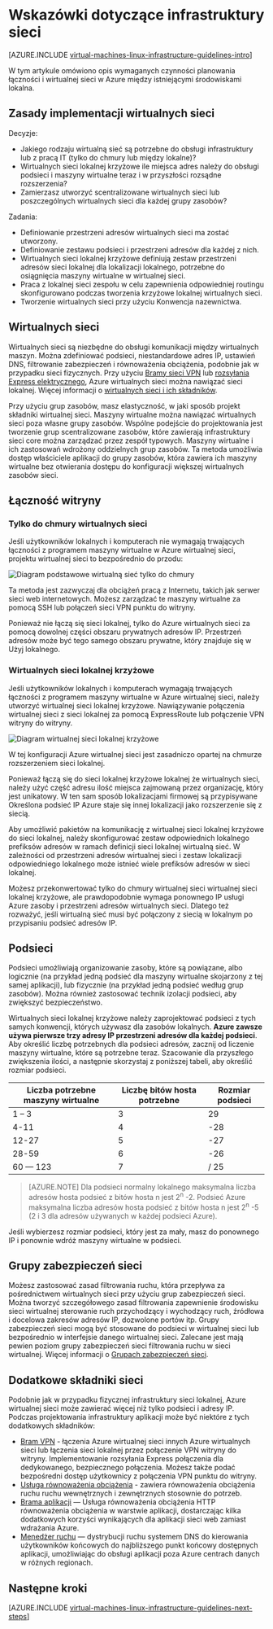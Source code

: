 <properties
    pageTitle="Wskazówki dotyczące infrastruktury sieci | Microsoft Azure"
    description="Informacje na temat ważnych wskazówek projektowanie i wdrażanie wdrażania wirtualnej sieci w usługach Azure infrastruktury."
    documentationCenter=""
    services="virtual-machines-linux"
    authors="iainfoulds"
    manager="timlt"
    editor=""
    tags="azure-resource-manager"/>

<tags
    ms.service="virtual-machines-linux"
    ms.workload="infrastructure-services"
    ms.tgt_pltfrm="vm-linux"
    ms.devlang="na"
    ms.topic="article"
    ms.date="09/08/2016"
    ms.author="iainfou"/>

# <a name="networking-infrastructure-guidelines"></a>Wskazówki dotyczące infrastruktury sieci

[AZURE.INCLUDE [virtual-machines-linux-infrastructure-guidelines-intro](../../includes/virtual-machines-linux-infrastructure-guidelines-intro.md)] 

W tym artykule omówiono opis wymaganych czynności planowania łączności i wirtualnej sieci w Azure między istniejącymi środowiskami lokalna.


## <a name="implementation-guidelines-for-virtual-networks"></a>Zasady implementacji wirtualnych sieci

Decyzje:

- Jakiego rodzaju wirtualną sieć są potrzebne do obsługi infrastruktury lub z pracą IT (tylko do chmury lub między lokalne)?
- Wirtualnych sieci lokalnej krzyżowe ile miejsca adres należy do obsługi podsieci i maszyny wirtualne teraz i w przyszłości rozsądne rozszerzenia?
- Zamierzasz utworzyć scentralizowane wirtualnych sieci lub poszczególnych wirtualnych sieci dla każdej grupy zasobów?

Zadania:

- Definiowanie przestrzeni adresów wirtualnych sieci ma zostać utworzony.
- Definiowanie zestawu podsieci i przestrzeni adresów dla każdej z nich.
- Wirtualnych sieci lokalnej krzyżowe definiują zestaw przestrzeni adresów sieci lokalnej dla lokalizacji lokalnego, potrzebne do osiągnięcia maszyny wirtualne w wirtualnej sieci.
- Praca z lokalnej sieci zespołu w celu zapewnienia odpowiedniej routingu skonfigurowano podczas tworzenia krzyżowe lokalnej wirtualnych sieci.
- Tworzenie wirtualnych sieci przy użyciu Konwencja nazewnictwa.


## <a name="virtual-networks"></a>Wirtualnych sieci

Wirtualnych sieci są niezbędne do obsługi komunikacji między wirtualnych maszyn. Można zdefiniować podsieci, niestandardowe adres IP, ustawień DNS, filtrowanie zabezpieczeń i równoważenia obciążenia, podobnie jak w przypadku sieci fizycznych. Przy użyciu [Bramy sieci VPN](../vpn-gateway/vpn-gateway-about-vpngateways.md) lub [rozsyłania Express elektrycznego](../expressroute/expressroute-introduction.md), Azure wirtualnych sieci można nawiązać sieci lokalnej. Więcej informacji o [wirtualnych sieci i ich składników](../virtual-network/virtual-networks-overview.md).

Przy użyciu grup zasobów, masz elastyczność, w jaki sposób projekt składniki wirtualnej sieci. Maszyny wirtualne można nawiązać wirtualnych sieci poza własne grupy zasobów. Wspólne podejście do projektowania jest tworzenie grup scentralizowane zasobów, które zawierają infrastruktury sieci core można zarządzać przez zespół typowych. Maszyny wirtualne i ich zastosowań wdrożony oddzielnych grup zasobów. Ta metoda umożliwia dostęp właściciele aplikacji do grupy zasobów, która zawiera ich maszyny wirtualne bez otwierania dostępu do konfiguracji większej wirtualnych zasobów sieci.

## <a name="site-connectivity"></a>Łączność witryny

### <a name="cloud-only-virtual-networks"></a>Tylko do chmury wirtualnych sieci
Jeśli użytkowników lokalnych i komputerach nie wymagają trwających łączności z programem maszyny wirtualne w Azure wirtualnej sieci, projektu wirtualnej sieci to bezpośrednio do przodu:

![Diagram podstawowe wirtualną sieć tylko do chmury](./media/virtual-machines-common-infrastructure-service-guidelines/vnet01.png)

Ta metoda jest zazwyczaj dla obciążeń pracą z Internetu, takich jak serwer sieci web internetowych. Możesz zarządzać te maszyny wirtualne za pomocą SSH lub połączeń sieci VPN punktu do witryny.

Ponieważ nie łączą się sieci lokalnej, tylko do Azure wirtualnych sieci za pomocą dowolnej części obszaru prywatnych adresów IP. Przestrzeń adresów może być tego samego obszaru prywatne, który znajduje się w Użyj lokalnego.


### <a name="cross-premises-virtual-networks"></a>Wirtualnych sieci lokalnej krzyżowe
Jeśli użytkowników lokalnych i komputerach wymagają trwających łączności z programem maszyny wirtualne w Azure wirtualnej sieci, należy utworzyć wirtualnej sieci lokalnej krzyżowe. Nawiązywanie połączenia wirtualnej sieci z sieci lokalnej za pomocą ExpressRoute lub połączenie VPN witryny do witryny.

![Diagram wirtualnej sieci lokalnej krzyżowe](./media/virtual-machines-common-infrastructure-service-guidelines/vnet02.png)

W tej konfiguracji Azure wirtualnej sieci jest zasadniczo opartej na chmurze rozszerzeniem sieci lokalnej.

Ponieważ łączą się do sieci lokalnej krzyżowe lokalnej że wirtualnych sieci, należy użyć część adresu ilość miejsca zajmowaną przez organizację, który jest unikatowy. W ten sam sposób lokalizacjami firmowej są przypisywane Określona podsieć IP Azure staje się innej lokalizacji jako rozszerzenie się z siecią.

Aby umożliwić pakietów na komunikację z wirtualnej sieci lokalnej krzyżowe do sieci lokalnej, należy skonfigurować zestaw odpowiednich lokalnego prefiksów adresów w ramach definicji sieci lokalnej wirtualną sieć. W zależności od przestrzeni adresów wirtualnej sieci i zestaw lokalizacji odpowiedniego lokalnego może istnieć wiele prefiksów adresów w sieci lokalnej.

Możesz przekonwertować tylko do chmury wirtualnej sieci wirtualnej sieci lokalnej krzyżowe, ale prawdopodobnie wymaga ponownego IP usługi Azure zasoby i przestrzeni adresów wirtualnych sieci. Dlatego też rozważyć, jeśli wirtualną sieć musi być połączony z siecią w lokalnym po przypisaniu podsieć adresów IP.

## <a name="subnets"></a>Podsieci
Podsieci umożliwiają organizowanie zasoby, które są powiązane, albo logicznie (na przykład jedną podsieć dla maszyny wirtualne skojarzony z tej samej aplikacji), lub fizycznie (na przykład jedną podsieć według grup zasobów). Można również zastosować technik izolacji podsieci, aby zwiększyć bezpieczeństwo.

Wirtualnych sieci lokalnej krzyżowe należy zaprojektować podsieci z tych samych konwencji, których używasz dla zasobów lokalnych. **Azure zawsze używa pierwsze trzy adresy IP przestrzeni adresów dla każdej podsieci**. Aby określić liczbę potrzebnych dla podsieci adresów, zacznij od liczenie maszyny wirtualne, które są potrzebne teraz. Szacowanie dla przyszłego zwiększenia ilości, a następnie skorzystaj z poniższej tabeli, aby określić rozmiar podsieci.

Liczba potrzebne maszyny wirtualne | Liczbę bitów hosta potrzebne | Rozmiar podsieci
--- | --- | ---
1 – 3 | 3 | 29
4-11     | 4 | -28
12-27 | 5 | -27
28-59 | 6 | -26
60 — 123 | 7 | / 25

> [AZURE.NOTE] Dla podsieci normalny lokalnego maksymalna liczba adresów hosta podsieć z bitów hosta n jest 2<sup>n</sup> -2. Podsieć Azure maksymalna liczba adresów hosta podsieć z bitów hosta n jest 2<sup>n</sup> -5 (2 i 3 dla adresów używanych w każdej podsieci Azure).

Jeśli wybierzesz rozmiar podsieci, który jest za mały, masz do ponownego IP i ponownie wdróż maszyny wirtualne w podsieci.


## <a name="network-security-groups"></a>Grupy zabezpieczeń sieci
Możesz zastosować zasad filtrowania ruchu, która przepływa za pośrednictwem wirtualnych sieci przy użyciu grup zabezpieczeń sieci. Można tworzyć szczegółowego zasad filtrowania zapewnienie środowisku sieci wirtualnej sterowanie ruch przychodzący i wychodzący ruch, źródłowa i docelowa zakresów adresów IP, dozwolone portów itp. Grupy zabezpieczeń sieci mogą być stosowane do podsieci w wirtualnej sieci lub bezpośrednio w interfejsie danego wirtualnej sieci. Zalecane jest mają pewien poziom grupy zabezpieczeń sieci filtrowania ruchu w sieci wirtualnej. Więcej informacji o [Grupach zabezpieczeń sieci](../virtual-network/virtual-networks-nsg.md).


## <a name="additional-network-components"></a>Dodatkowe składniki sieci
Podobnie jak w przypadku fizycznej infrastruktury sieci lokalnej, Azure wirtualnej sieci może zawierać więcej niż tylko podsieci i adresy IP. Podczas projektowania infrastruktury aplikacji może być niektóre z tych dodatkowych składników:

- [Bram VPN](../vpn-gateway/vpn-gateway-about-vpngateways.md) - łączenia Azure wirtualnej sieci innych Azure wirtualnych sieci lub łączenia sieci lokalnej przez połączenie VPN witryny do witryny. Implementowanie rozsyłania Express połączenia dla dedykowanego, bezpiecznego połączenia. Możesz także podać bezpośredni dostęp użytkownicy z połączenia VPN punktu do witryny.
- [Usługa równoważenia obciążenia](../load-balancer/load-balancer-overview.md) - zawiera równoważenia obciążenia ruchu ruchu wewnętrznych i zewnętrznych stosownie do potrzeb.
- [Brama aplikacji](../application-gateway/application-gateway-introduction.md) — Usługa równoważenia obciążenia HTTP równoważenia obciążenia w warstwie aplikacji, dostarczając kilka dodatkowych korzyści wynikających dla aplikacji sieci web zamiast wdrażania Azure.
- [Menedżer ruchu](../traffic-manager/traffic-manager-overview.md) — dystrybucji ruchu systemem DNS do kierowania użytkowników końcowych do najbliższego punkt końcowy dostępnych aplikacji, umożliwiając do obsługi aplikacji poza Azure centrach danych w różnych regionach.


## <a name="next-steps"></a>Następne kroki

[AZURE.INCLUDE [virtual-machines-linux-infrastructure-guidelines-next-steps](../../includes/virtual-machines-linux-infrastructure-guidelines-next-steps.md)] 